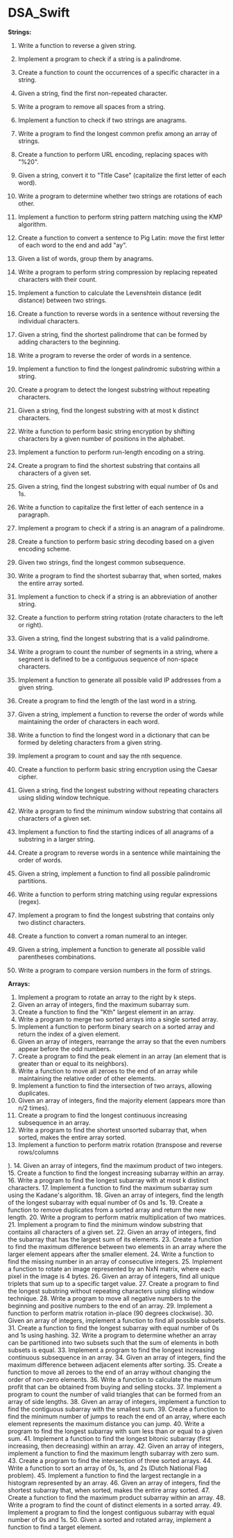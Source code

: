 # DSA_Swift

**Strings:**

1. Write a function to reverse a given string.
2. Implement a program to check if a string is a palindrome.
3. Create a function to count the occurrences of a specific character in a string.

4. Given a string, find the first non-repeated character.
5. Write a program to remove all spaces from a string.
6. Implement a function to check if two strings are anagrams.
7. Write a program to find the longest common prefix among an array of strings.
8. Create a function to perform URL encoding, replacing spaces with "%20".
9. Given a string, convert it to "Title Case" (capitalize the first letter of each word).
10. Write a program to determine whether two strings are rotations of each other.
11. Implement a function to perform string pattern matching using the KMP algorithm.
12. Create a function to convert a sentence to Pig Latin: move the first letter of each word to the end and add "ay".
13. Given a list of words, group them by anagrams.
14. Write a program to perform string compression by replacing repeated characters with their count.
15. Implement a function to calculate the Levenshtein distance (edit distance) between two strings.
16. Create a function to reverse words in a sentence without reversing the individual characters.
17. Given a string, find the shortest palindrome that can be formed by adding characters to the beginning.
18. Write a program to reverse the order of words in a sentence.
19. Implement a function to find the longest palindromic substring within a string.
20. Create a program to detect the longest substring without repeating characters.
21. Given a string, find the longest substring with at most k distinct characters.
22. Write a function to perform basic string encryption by shifting characters by a given number of positions in the alphabet.
23. Implement a function to perform run-length encoding on a string.
24. Create a program to find the shortest substring that contains all characters of a given set.
25. Given a string, find the longest substring with equal number of 0s and 1s.
26. Write a function to capitalize the first letter of each sentence in a paragraph.
27. Implement a program to check if a string is an anagram of a palindrome.
28. Create a function to perform basic string decoding based on a given encoding scheme.
29. Given two strings, find the longest common subsequence.
30. Write a program to find the shortest subarray that, when sorted, makes the entire array sorted.
31. Implement a function to check if a string is an abbreviation of another string.
32. Create a function to perform string rotation (rotate characters to the left or right).
33. Given a string, find the longest substring that is a valid palindrome.
34. Write a program to count the number of segments in a string, where a segment is defined to be a contiguous sequence of non-space characters.
35. Implement a function to generate all possible valid IP addresses from a given string.
36. Create a program to find the length of the last word in a string.
37. Given a string, implement a function to reverse the order of words while maintaining the order of characters in each word.
38. Write a function to find the longest word in a dictionary that can be formed by deleting characters from a given string.
39. Implement a program to count and say the nth sequence.
40. Create a function to perform basic string encryption using the Caesar cipher.
41. Given a string, find the longest substring without repeating characters using sliding window technique.
42. Write a program to find the minimum window substring that contains all characters of a given set.
43. Implement a function to find the starting indices of all anagrams of a substring in a larger string.
44. Create a program to reverse words in a sentence while maintaining the order of words.
45. Given a string, implement a function to find all possible palindromic partitions.
46. Write a function to perform string matching using regular expressions (regex).
47. Implement a program to find the longest substring that contains only two distinct characters.
48. Create a function to convert a roman numeral to an integer.
49. Given a string, implement a function to generate all possible valid parentheses combinations.
50. Write a program to compare version numbers in the form of strings.

**Arrays:**

1. Implement a program to rotate an array to the right by k steps.
2. Given an array of integers, find the maximum subarray sum.
3. Create a function to find the "Kth" largest element in an array.
4. Write a program to merge two sorted arrays into a single sorted array.
5. Implement a function to perform binary search on a sorted array and return the index of a given element.
6. Given an array of integers, rearrange the array so that the even numbers appear before the odd numbers.
7. Create a program to find the peak element in an array (an element that is greater than or equal to its neighbors).
8. Write a function to move all zeroes to the end of an array while maintaining the relative order of other elements.
9. Implement a function to find the intersection of two arrays, allowing duplicates.
10. Given an array of integers, find the majority element (appears more than n/2 times).
11. Create a program to find the longest continuous increasing subsequence in an array.
12. Write a program to find the shortest unsorted subarray that, when sorted, makes the entire array sorted.
13. Implement a function to perform matrix rotation (transpose and reverse rows/columns

).
14. Given an array of integers, find the maximum product of two integers.
15. Create a function to find the longest increasing subarray within an array.
16. Write a program to find the longest subarray with at most k distinct characters.
17. Implement a function to find the maximum subarray sum using the Kadane's algorithm.
18. Given an array of integers, find the length of the longest subarray with equal number of 0s and 1s.
19. Create a function to remove duplicates from a sorted array and return the new length.
20. Write a program to perform matrix multiplication of two matrices.
21. Implement a program to find the minimum window substring that contains all characters of a given set.
22. Given an array of integers, find the subarray that has the largest sum of its elements.
23. Create a function to find the maximum difference between two elements in an array where the larger element appears after the smaller element.
24. Write a function to find the missing number in an array of consecutive integers.
25. Implement a function to rotate an image represented by an NxN matrix, where each pixel in the image is 4 bytes.
26. Given an array of integers, find all unique triplets that sum up to a specific target value.
27. Create a program to find the longest substring without repeating characters using sliding window technique.
28. Write a program to move all negative numbers to the beginning and positive numbers to the end of an array.
29. Implement a function to perform matrix rotation in-place (90 degrees clockwise).
30. Given an array of integers, implement a function to find all possible subsets.
31. Create a function to find the longest subarray with equal number of 0s and 1s using hashing.
32. Write a program to determine whether an array can be partitioned into two subsets such that the sum of elements in both subsets is equal.
33. Implement a program to find the longest increasing continuous subsequence in an array.
34. Given an array of integers, find the maximum difference between adjacent elements after sorting.
35. Create a function to move all zeroes to the end of an array without changing the order of non-zero elements.
36. Write a function to calculate the maximum profit that can be obtained from buying and selling stocks.
37. Implement a program to count the number of valid triangles that can be formed from an array of side lengths.
38. Given an array of integers, implement a function to find the contiguous subarray with the smallest sum.
39. Create a function to find the minimum number of jumps to reach the end of an array, where each element represents the maximum distance you can jump.
40. Write a program to find the longest subarray with sum less than or equal to a given sum.
41. Implement a function to find the longest bitonic subarray (first increasing, then decreasing) within an array.
42. Given an array of integers, implement a function to find the maximum length subarray with zero sum.
43. Create a program to find the intersection of three sorted arrays.
44. Write a function to sort an array of 0s, 1s, and 2s (Dutch National Flag problem).
45. Implement a function to find the largest rectangle in a histogram represented by an array.
46. Given an array of integers, find the shortest subarray that, when sorted, makes the entire array sorted.
47. Create a function to find the maximum product subarray within an array.
48. Write a program to find the count of distinct elements in a sorted array.
49. Implement a program to find the longest contiguous subarray with equal number of 0s and 1s.
50. Given a sorted and rotated array, implement a function to find a target element.
